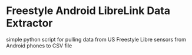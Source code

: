 # Freestyle Android LibreLink Data Extractor
simple python script for pulling data from US Freestyle Libre sensors from Android phones to CSV file
